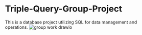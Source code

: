 # Triple-Query-Group-Project
This is a database project utilizing SQL for data management and operations.
![group work drawio](https://github.com/user-attachments/assets/69ad236b-322d-4492-9799-1bb18a24ddf6)
